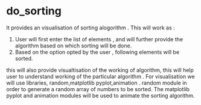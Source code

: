 # do_sorting
It provides an visualisation of sorting alogorithm . This will work as :
1. User will first enter the list of elements , and will further provide the algorithm based on which sorting will be done.
2. Based on the option opted by the user , following elements will be sorted.

this will also provide visualtisation of the working of algorithm, this will help user to understand working of the particular algorithm . For visualisation we will use libraries, random,matplotlib pyplot,animation . random module in order to generate a random array of numbers to be sorted. The matplotlib pyplot and animation modules will be used to animate the sorting algorithm. 
